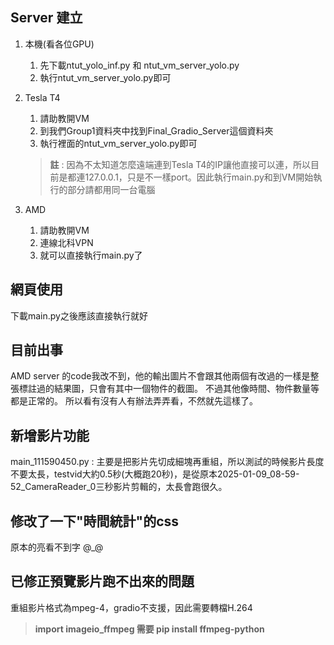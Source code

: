 ## Server 建立

1. 本機(看各位GPU) 
   1. 先下載ntut_yolo_inf.py 和 ntut_vm_server_yolo.py
   2. 執行ntut_vm_server_yolo.py即可

2. Tesla T4
   1. 請助教開VM
   2. 到我們Group1資料夾中找到Final_Gradio_Server這個資料夾
   3. 執行裡面的ntut_vm_server_yolo.py即可
   >**註** : 因為不太知道怎麼遠端連到Tesla T4的IP讓他直接可以連，所以目前是都連127.0.0.1，只是不一樣port。因此執行main.py和到VM開始執行的部分請都用同一台電腦

3. AMD
   1. 請助教開VM
   2. 連線北科VPN
   3. 就可以直接執行main.py了

## 網頁使用

下載main.py之後應該直接執行就好

## 目前出事

AMD server 的code我改不到，他的輸出圖片不會跟其他兩個有改過的一樣是整張標註過的結果圖，只會有其中一個物件的截圖。
不過其他像時間、物件數量等都是正常的。
所以看有沒有人有辦法弄弄看，不然就先這樣了。

## 新增影片功能

main_111590450.py : 主要是把影片先切成細塊再重組，所以測試的時候影片長度不要太長，testvid大約0.5秒(大概跑20秒)，是從原本2025-01-09_08-59-52_CameraReader_0三秒影片剪輯的，太長會跑很久。

## 修改了一下"時間統計"的css

原本的亮看不到字 @_@

## 已修正預覽影片跑不出來的問題

重組影片格式為mpeg-4，gradio不支援，因此需要轉檔H.264
>**import imageio_ffmpeg 需要 pip install ffmpeg-python**